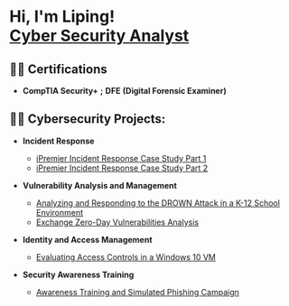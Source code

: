 <h1>Hi, I'm Liping! <br/> <a href=>Cyber Security Analyst </a> </h1>

<h2>👨‍💻 Certifications</h2>

- <b>CompTIA Security+</b> <b>;</b> <b>DFE</b> <b>(Digital Forensic Examiner)</b>
 

<h2>👨‍💻 Cybersecurity Projects:</h2>

- <b>Incident Response</b>
  - [iPremier Incident Response Case Study Part 1](https://1drv.ms/b/c/3d966e12aeeec779/EQX0bZtDJ81KvlNI_OFXAgYBDNBH9WSbymkuv60j-Xj5Rw?e=hg8HVt)
  - [iPremier Incident Response Case Study Part 2](https://1drv.ms/b/c/3d966e12aeeec779/ES2SYvyZtkBPleedxcHphSYBGmmHFR7Z7u31XJ1q_zAoZQ?e=pe0MSK)

- <b>Vulnerability Analysis and Management</b>
  - [Analyzing and Responding to the DROWN Attack in a K-12 School Environment](https://1drv.ms/b/c/3d966e12aeeec779/EcvbvBzH2oRMj6HZlWYs9BoB-HNYB0rQza0X3Jq7ae1UOg?e=m8txCU)
  - [Exchange Zero-Day Vulnerabilities Analysis](https://1drv.ms/b/c/3d966e12aeeec779/EfYDX15kMYlLhDZN2C38MgkBbfXJPovqbdaBqIbpNSUMNg?e=KumZZZ)
   
- <b>Identity and Access Management</b>
  - [Evaluating Access Controls in a Windows 10 VM](https://1drv.ms/b/c/3d966e12aeeec779/ERPu8Qk1WyhDjafwqr1UFnIBzwiOTJb6Rwk76AjvhB5-eg?e=0Is5rw)

- <b>Security Awareness Training</b>
  - [Awareness Training and Simulated Phishing Campaign](https://1drv.ms/b/c/3d966e12aeeec779/EdsQ3A_5slpNtWW7KvTGwJ8BqleeRbrHayvq94mSlD_Z8A?e=HumLJ0)
  
<!--
- <b>SIEM and SOAR PLATFORMS</b>
  - [Splunk vs Wazuh](https://github.com/joshmadakor1/Algorithms-Practice)
  - [Cain and Abel](https://github.com/joshmadakor1/Algorithms-Practice)
- <b>Digital Forensics</b>
  - [Acceptable Use Policy Case](https://github.com/joshmadakor1/4chan-Image-Analysis-Middleware-C964) <b><i>(Potentially NSFW)</b></i>
  - [Mobile Forensics](https://github.com/joshmadakor1/Algorithms-Practice)
- <b>Advanced Data Recovery</b>
  - [Corrupted Drive Case](https://github.com/joshmadakor1/Algorithms-Practice)
  - [RAID 5 Case](https://github.com/joshmadakor1/Algorithms-Practice)
- <b>Java</b>
  - [Port Scanner](https://github.com/joshmadakor1/EncrypterPOC)
- <b>Pentesting</b>
  - [Kali Linux](https://github.com/joshmadakor1/Algorithms-Practice)
  - [Web Goat](https://github.com/joshmadakor1/Algorithms-Practice)
- <b>PowerShell</b>
  - [Active Directory Home Lab](https://github.com/joshmadakor1/Sentinel-Lab)
- <b>Python</b>
  - [Log Analysis](https://github.com/joshmadakor1/Package-Delivery-Pathfinding-Algorithm)

<h2>📺 YouTube Videos</h2>

- [How to get into Cybersecurity Starting From Zero](https://www.youtube.com/watch?v=a83ASGn_V_s)
- [A Day in the Life of a Cybersecurity Anayst](https://www.youtube.com/watch?v=uHy3oM7NnoU)
- [How to Create a KeyLogger (C#)](https://www.youtube.com/watch?v=N-L9hklSlNk)
- [Ransomware Demonstration (C#)](https://www.youtube.com/watch?v=OfvdQeh79s0)
- [Is WGU Legit?](https://www.youtube.com/watch?v=E2MwRWxDBkA)

<h2> 🤳 Connect with me:</h2>

[<img align="left" alt="JoshMadakor | LinkedIn" width="22px" src="https://cdn.jsdelivr.net/npm/simple-icons@v3/icons/linkedin.svg" />][linkedin]
[<img align="left" alt="JoshMadakor | YouTube" width="22px" src="https://cdn.jsdelivr.net/npm/simple-icons@v3/icons/youtube.svg" />][youtube]

[linkedin]: https://linkedin.com/in/joshmadakor
[youtube]: https://www.youtube.com/c/joshmadakor
-->
<!--
**joshmadakor1/joshmadakor1** is a ✨ _special_ ✨ repository because its `README.md` (this file) appears on your GitHub profile.

Here are some ideas to get you started:

- 🔭 I’m currently working on ...
- 🌱 I’m currently learning ...
- 👯 I’m looking to collaborate on ...
- 🤔 I’m looking for help with ...
- 💬 Ask me about ...
- 📫 How to reach me: ...
- 😄 Pronouns: ...
- ⚡ Fun fact: ...
-->
